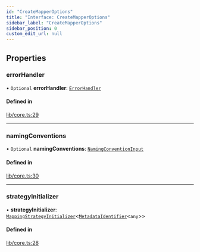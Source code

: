```yaml
---
id: "CreateMapperOptions"
title: "Interface: CreateMapperOptions"
sidebar_label: "CreateMapperOptions"
sidebar_position: 0
custom_edit_url: null
---
```


## Properties

### errorHandler

• `Optional` **errorHandler**: [`ErrorHandler`](ErrorHandler.md)

#### Defined in

[lib/core.ts:29](https://github.com/nartc/mapper/blob/ed14722/packages/core/src/lib/core.ts#L29)

___

### namingConventions

• `Optional` **namingConventions**: [`NamingConventionInput`](../modules.md#namingconventioninput)

#### Defined in

[lib/core.ts:30](https://github.com/nartc/mapper/blob/ed14722/packages/core/src/lib/core.ts#L30)

___

### strategyInitializer

• **strategyInitializer**: [`MappingStrategyInitializer`](../modules.md#mappingstrategyinitializer)<[`MetadataIdentifier`](../modules.md#metadataidentifier)<`any`\>\>

#### Defined in

[lib/core.ts:28](https://github.com/nartc/mapper/blob/ed14722/packages/core/src/lib/core.ts#L28)
